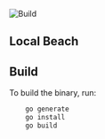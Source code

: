 ![Build](https://github.com/flownative/localbeach/workflows/Build/badge.svg?branch=master)

Local Beach
-----------


Build
-----

To build the binary, run:
 
```bash
    go generate
    go install
    go build
``` 
 